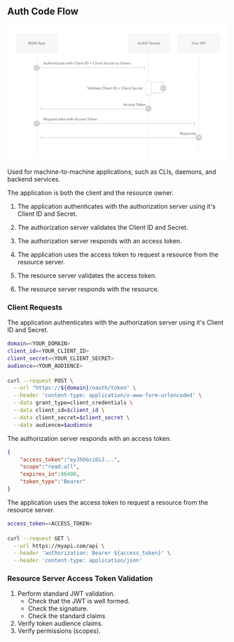 ## Auth Code Flow

![Auth Code Flow diagram](../docs/auth-sequence-client-credentials.png)

Used for machine-to-machine applications, such as CLIs, daemons, and backend services.

The application is both the client and the resource owner.

1. The application authenticates with the authorization server using it's Client ID and Secret.

2. The authorization server validates the Client ID and Secret.

3. The authorization server responds with an access token.

4. The application uses the access token to request a resource from the resource server.

5. The resource server validates the access token.

6. The resource server responds with the resource.

### Client Requests

The application authenticates with the authorization server using it's Client ID and Secret.

```bash
domain=<YOUR_DOMAIN>
client_id=<YOUR_CLIENT_ID>
client_secret=<YOUR_CLIENT_SECRET>
audience=<YOUR_AUDIENCE>

curl --request POST \
  --url "https://${domain}/oauth/token" \
  --header 'content-type: application/x-www-form-urlencoded' \
  --data grant_type=client_credentials \
  --data client_id=$client_id \
  --data client_secret=$client_secret \
  --data audience=$audience
```

The authorization server responds with an access token.

```json
{
    "access_token":"eyJhbGciOiJ...",
    "scope":"read:all",
    "expires_in":86400,
    "token_type":"Bearer"
}
```

The application uses the access token to request a resource from the resource server.

```bash
access_token=<ACCESS_TOKEN>

curl --request GET \
  --url https://myapi.com/api \
  --header 'authorization: Bearer ${access_token}' \
  --header 'content-type: application/json'
```

### Resource Server Access Token Validation

1. Perform standard JWT validation.
    * Check that the JWT is well formed.
    * Check the signature.
    * Check the standard claims
2. Verify token audience claims.
3. Verify permissions (scopes).

